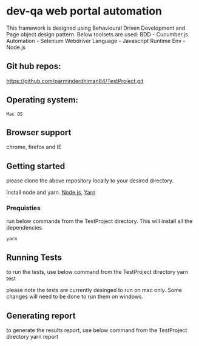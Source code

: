 ﻿# ️dev-qa web portal automation
 This framework is designed using Behavioural Driven Development and Page object design pattern. Below toolsets are used:
  BDD - Cucumber.js
  Automation - Selenium Webdriver
  Language - Javascript
  Runtime Env - Node.js


## Git hub repos:
https://github.com/parminderdhiman84/TestProject.git


## Operating system: 
    Mac OS


## Browser support 
   chrome, firefox and IE


## Getting started
please clone the above repository locally to your desired directory.

Install node and yarn. [Node.js](https://nodejs.org/en/download/), [Yarn](https://yarnpkg.com/en/docs/install)


### Prequisties 
run below commands from the TestProject directory. This will install all the dependencies

    yarn


## Running Tests
to run the tests, use below command from the TestProject directory
 yarn test

 please note the tests are currently desinged to run on mac only. Some changes will need to be done to run them on windows.

## Generating report 
 to generate the results report, use below command from the TestProject directory
  yarn report



